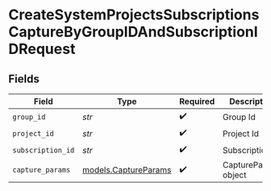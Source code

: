 # CreateSystemProjectsSubscriptionsCaptureByGroupIDAndSubscriptionIDRequest


## Fields

| Field                                              | Type                                               | Required                                           | Description                                        |
| -------------------------------------------------- | -------------------------------------------------- | -------------------------------------------------- | -------------------------------------------------- |
| `group_id`                                         | *str*                                              | :heavy_check_mark:                                 | Group Id                                           |
| `project_id`                                       | *str*                                              | :heavy_check_mark:                                 | Project Id                                         |
| `subscription_id`                                  | *str*                                              | :heavy_check_mark:                                 | Subscription Id                                    |
| `capture_params`                                   | [models.CaptureParams](../models/captureparams.md) | :heavy_check_mark:                                 | CaptureParams object                               |